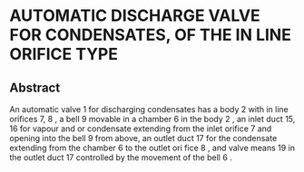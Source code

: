 # AUTOMATIC DISCHARGE VALVE FOR CONDENSATES, OF THE IN LINE ORIFICE TYPE

## Abstract
An automatic valve 1 for discharging condensates has a body 2 with in line orifices 7, 8 , a bell 9 movable in a chamber 6 in the body 2 , an inlet duct 15, 16 for vapour and or condensate extending from the inlet orifice 7 and opening into the bell 9 from above, an outlet duct 17 for the condensate extending from the chamber 6 to the outlet ori fice 8 , and valve means 19 in the outlet duct 17 controlled by the movement of the bell 6 .